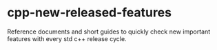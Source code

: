 # cpp-new-released-features

Reference documents and short guides to quickly check new important features with every std c++ release cycle.
